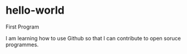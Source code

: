 # hello-world
First Program

I am learning how to use Github so that I can contribute to open soruce programmes.
